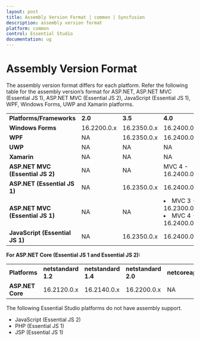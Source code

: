 ```yaml
---
layout: post
title: Assembly Version Format | common | Syncfusion
description: assembly version format 
platform: common
control: Essential Studio
documentation: ug
---
```


# Assembly Version Format

The assembly version format differs for each platform. Refer the following table for the assembly version’s format for ASP.NET, ASP.NET MVC (Essential JS 1), ASP.NET MVC (Essential JS 2), JavaScript (Essential JS 1), WPF, Windows Forms, UWP and Xamarin platforms.



<table>
<tr>
<td>
<b>Platforms/Frameworks</b></td><td>
<b>2.0</b></td><td>
<b>3.5</b></td><td>
<b>4.0</b></td><td>
<b>4.5</b></td><td>
<b>4.5.1</b></td><td>
<b>4.6</b></td><td>
<b>netcoreapp3.0</b></td></tr>
<tr>
<td>
<b>Windows Forms</b></td><td>
16.2200.0.x</td><td>
16.2350.0.x</td><td>
16.2400.0.x</td><td>
16.2450.0.x</td><td>
16.2451.0.x</td><td>
16.2460.0.x</td><td>
17.3100.0.x</td></tr>
<tr>
<td>
<b>WPF</b></td><td>
NA</td><td>
16.2350.0.x</td><td>
16.2400.0.X</td><td>
16.2450.0.X</td><td>
16.2451.0.X</td><td>
16.2460.0.x</td><td>
17.3100.0.x</td></tr>
<tr>
<td>
<b>UWP</b></td><td>
NA</td><td>
NA</td><td>
NA</td><td>
NA</td><td>
NA</td><td>
16.2460.0.x</td><td>
NA</td></tr>
<tr>
<td>
<b>Xamarin</b></td><td>
NA</td><td>
NA</td><td>
NA</td><td>
NA</td><td>
16.2451.0.x</td><td>
NA</td><td>
NA</td></tr>
<tr>
<td>
<b>ASP.NET MVC (Essential JS 2)</b></td><td>
NA</td><td>
NA</td><td>
MVC 4 - 16.2400.0.x</td><td>
MVC 5 - 16.2500.0.x</td><td>
NA</td><td>
NA</td><td>
NA</td></tr>
<tr>
<td>
<b>ASP.NET (Essential JS 1)</b></td><td>
NA</td><td>
16.2350.0.x</td><td>
16.2400.0.x</td><td>
16.2450.0.x</td><td>
16.2451.0.x</td><td>
16.2460.0.x</td><td>
NA</td></tr>
<tr>
<td>
<b>ASP.NET MVC (Essential JS 1)</b></td><td>
NA</td><td>
NA</td><td>
<li>MVC 3 - 16.2300.0.x</li><li>MVC 4 - 16.2400.0.x</li></td><td>
MVC 5 - 16.2500.0.x</td><td>
NA</td><td>
MVC 6 - 16.2600.0.x</td><td>
NA</td></tr>
<tr>
<td>
<b>JavaScript (Essential JS 1)</b></td><td>
NA</td><td>
16.2350.0.x</td><td>
16.2400.0.X</td><td>
16.2450.0.X</td><td>
16.2451.0.X</td><td>
16.2460.0.X</td><td>
NA</td></tr>
</table>

**For ASP.NET Core (Essential JS 1 and Essential JS 2):**

<table>
<tr>
<td>
<b>Platforms</b></td><td>
<b>netstandard 1.2</b></td><td>
<b>netstandard 1.4</b></td><td>
<b>netstandard 2.0</b></td><td>
<b>netcoreapp3.0</b></td></tr>
<tr>
<td>
<b>ASP.NET Core</b></td><td>
16.2120.0.x</td><td>
16.2140.0.x</td><td>
16.2200.0.x</td><td>
NA</td></tr>
</table>

The following Essential Studio platforms do not have assembly support.

* JavaScript (Essential JS 2)
* PHP (Essential JS 1)
* JSP (Essential JS 1)